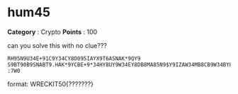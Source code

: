 # hum45

**Category** : Crypto
**Points** : 100

can you solve this with no clue???

```
RH95N9U34E+91C9Y34CY8O095IAYX9T6ASNAK*9QY9 S9BT90B9SNABT9.HAK*9YCBE+9*34HY8UY9W34EY8DB8MA85N9$Y9IZAW34MB8CB9W34BY8NB88B8 :7W0
```
format: WRECKIT50{???????}



